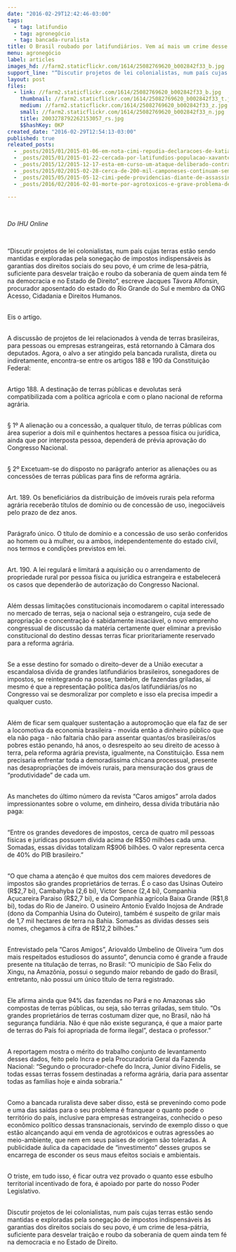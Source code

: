 ```yaml
---
date: "2016-02-29T12:42:46-03:00"
tags:
  - tag: latifundio
  - tag: agronegócio
  - tag: bancada-ruralista
title: O Brasil roubado por latifundiários. Vem aí mais um crime desse tipo
menu: agronegócio
label: articles
images_hd: //farm2.staticflickr.com/1614/25082769620_b002842f33_b.jpg
support_line: "“Discutir projetos de lei colonialistas, num país cujas terras estão sendo mantidas e exploradas pela sonegação de impostos, é um crime de lesa-pátria, suficiente para desvelar traição de quem ainda tem fé na democracia."
layout: post
files:
  - link: //farm2.staticflickr.com/1614/25082769620_b002842f33_b.jpg
    thumbnail: //farm2.staticflickr.com/1614/25082769620_b002842f33_t.jpg
    medium: //farm2.staticflickr.com/1614/25082769620_b002842f33_z.jpg
    small: //farm2.staticflickr.com/1614/25082769620_b002842f33_n.jpg
    title: 2003278792262153057_rs.jpg
    $$hashKey: 0KP
created_date: "2016-02-29T12:54:13-03:00"
published: true
releated_posts:
  - _posts/2015/01/2015-01-06-em-nota-cimi-repudia-declaracoes-de-katia-abreu.md
  - _posts/2015/01/2015-01-22-cercada-por-latifundios-populacao-xavante-resiste-mas-exige-politicas-publicas.md
  - _posts/2015/12/2015-12-17-esta-em-curso-um-ataque-deliberado-contra-os-povos-indigenas-afirma-secretario-do-cimi.md
  - _posts/2015/02/2015-02-28-cerca-de-200-mil-camponeses-continuam-sem-ter-uma-area-para-cultivar.md
  - _posts/2015/05/2015-05-12-cimi-pede-providencias-diante-de-assassinatos-em-serie-no-nordeste.md
  - _posts/2016/02/2016-02-01-morte-por-agrotoxicos-e-grave-problema-de-saude-publica-diz-fiocruz.md

---
```

<p>&nbsp;</p>

<p><em>Do IHU Online</em></p>

<p>&nbsp;</p>

<p>&ldquo;Discutir projetos de lei colonialistas, num pa&iacute;s cujas terras est&atilde;o sendo mantidas e exploradas pela sonega&ccedil;&atilde;o de impostos indispens&aacute;veis &agrave;s garantias dos direitos sociais do seu povo, &eacute; um crime de lesa-p&aacute;tria, suficiente para desvelar trai&ccedil;&atilde;o e roubo da soberania de quem ainda tem f&eacute; na democracia e no Estado de Direito&rdquo;, escreve Jacques T&aacute;vora Alfonsin, procurador aposentado do estado do Rio Grande do Sul e membro da ONG Acesso, Cidadania e Direitos Humanos.</p>

<p><br />
Eis o artigo.</p>

<p><br />
A discuss&atilde;o de projetos de lei relacionados &agrave; venda de terras brasileiras, para pessoas ou empresas estrangeiras, est&aacute; retornando &agrave; C&acirc;mara dos deputados. Agora, o alvo a ser atingido pela bancada ruralista, direta ou indiretamente, encontra-se entre os artigos 188 e 190 da Constitui&ccedil;&atilde;o Federal:</p>

<p><br />
Artigo 188. A destina&ccedil;&atilde;o de terras p&uacute;blicas e devolutas ser&aacute; compatibilizada com a pol&iacute;tica agr&iacute;cola e com o plano nacional de reforma agr&aacute;ria.</p>

<p><br />
&sect; 1&ordm; A aliena&ccedil;&atilde;o ou a concess&atilde;o, a qualquer t&iacute;tulo, de terras p&uacute;blicas com &aacute;rea superior a dois mil e quinhentos hectares a pessoa f&iacute;sica ou jur&iacute;dica, ainda que por interposta pessoa, depender&aacute; de pr&eacute;via aprova&ccedil;&atilde;o do Congresso Nacional.</p>

<p><br />
&sect; 2&ordm; Excetuam-se do disposto no par&aacute;grafo anterior as aliena&ccedil;&otilde;es ou as concess&otilde;es de terras p&uacute;blicas para fins de reforma agr&aacute;ria.</p>

<p><br />
Art. 189. Os benefici&aacute;rios da distribui&ccedil;&atilde;o de im&oacute;veis rurais pela reforma agr&aacute;ria receber&atilde;o t&iacute;tulos de dom&iacute;nio ou de concess&atilde;o de uso, inegoci&aacute;veis pelo prazo de dez anos.</p>

<p><br />
Par&aacute;grafo &uacute;nico. O t&iacute;tulo de dom&iacute;nio e a concess&atilde;o de uso ser&atilde;o conferidos ao homem ou &agrave; mulher, ou a ambos, independentemente do estado civil, nos termos e condi&ccedil;&otilde;es previstos em lei.</p>

<p><br />
Art. 190. A lei regular&aacute; e limitar&aacute; a aquisi&ccedil;&atilde;o ou o arrendamento de propriedade rural por pessoa f&iacute;sica ou jur&iacute;dica estrangeira e estabelecer&aacute; os casos que depender&atilde;o de autoriza&ccedil;&atilde;o do Congresso Nacional.</p>

<p><br />
Al&eacute;m dessas limita&ccedil;&otilde;es constitucionais incomodarem o capital interessado no mercado de terras, seja o nacional seja o estrangeiro, cuja sede de apropria&ccedil;&atilde;o e concentra&ccedil;&atilde;o &eacute; sabidamente insaci&aacute;vel, o novo emprenho congressual de discuss&atilde;o da mat&eacute;ria certamente quer eliminar a previs&atilde;o constitucional do destino dessas terras ficar prioritariamente reservado para a reforma agr&aacute;ria.</p>

<p><br />
Se a esse destino for somado o direito-dever de a Uni&atilde;o executar a escandalosa d&iacute;vida de grandes latifundi&aacute;rios brasileiros, sonegadores de impostos, se reintegrando na posse, tamb&eacute;m, de fazendas griladas, a&iacute; mesmo &eacute; que a representa&ccedil;&atilde;o pol&iacute;tica das/os latifundi&aacute;rias/os no Congresso vai se desmoralizar por completo e isso ela precisa impedir a qualquer custo.</p>

<p><br />
Al&eacute;m de ficar sem qualquer sustenta&ccedil;&atilde;o a autopromo&ccedil;&atilde;o que ela faz de ser a locomotiva da economia brasileira - movida ent&atilde;o a dinheiro p&uacute;blico que ela n&atilde;o paga - n&atilde;o faltaria ch&atilde;o para assentar quantas/os brasileiras/os pobres est&atilde;o penando, h&aacute; anos, o desrespeito ao seu direito de acesso &agrave; terra, pela reforma agr&aacute;ria prevista, igualmente, na Constitui&ccedil;&atilde;o. Essa nem precisaria enfrentar toda a demorad&iacute;ssima chicana processual, presente nas desapropria&ccedil;&otilde;es de im&oacute;veis rurais, para mensura&ccedil;&atilde;o dos graus de &ldquo;produtividade&rdquo; de cada um.</p>

<p><br />
As manchetes do &uacute;ltimo n&uacute;mero da revista &ldquo;Caros amigos&rdquo; arrola dados impressionantes sobre o volume, em dinheiro, dessa d&iacute;vida tribut&aacute;ria n&atilde;o paga:</p>

<p><br />
&ldquo;Entre os grandes devedores de impostos, cerca de quatro mil pessoas f&iacute;sicas e jur&iacute;dicas possuem d&iacute;vida acima de R$50 milh&otilde;es cada uma. Somadas, essas d&iacute;vidas totalizam R$906 bilh&otilde;es. O valor representa cerca de 40% do PIB brasileiro.&rdquo;</p>

<p><br />
&ldquo;O que chama a aten&ccedil;&atilde;o &eacute; que muitos dos cem maiores devedores de impostos s&atilde;o grandes propriet&aacute;rios de terras. &Eacute; o caso das Usinas Outeiro (R$2,7 bi), Cambahyba (2,6 bi), Victor Sence (2,4 bi), Companhia A&ccedil;ucareira Paraiso (R$2,7 bi), e da Companhia agr&iacute;cola Baixa Grande (R$1,8 bi), todas do Rio de Janeiro. O usineiro Antonio Evaldo Inojosa de Andrade (dono da Companhia Usina do Outeiro), tamb&eacute;m &eacute; suspeito de grilar mais de 1,7 mil hectares de terra na Bahia. Somadas as d&iacute;vidas desses seis nomes, chegamos &agrave; cifra de R$12,2 bilh&otilde;es.&rdquo;</p>

<p><br />
Entrevistado pela &ldquo;Caros Amigos&rdquo;, Ariovaldo Umbelino de Oliveira &ldquo;um dos mais respeitados estudiosos do assunto&rdquo;, denuncia como &eacute; grande a fraude presente na titula&ccedil;&atilde;o de terras, no Brasil: &ldquo;O munic&iacute;pio de S&atilde;o Felix do Xingu, na Amaz&ocirc;nia, possui o segundo maior rebando de gado do Brasil, entretanto, n&atilde;o possui um &uacute;nico t&iacute;tulo de terra registrado.</p>

<p><br />
Ele afirma ainda que 94% das fazendas no Par&aacute; e no Amazonas s&atilde;o compostas de terras p&uacute;blicas, ou seja, s&atilde;o terras griladas, sem titulo. &ldquo;Os grandes propriet&aacute;rios de terras costumam dizer que, no Brasil, n&atilde;o h&aacute; seguran&ccedil;a fundi&aacute;ria. N&atilde;o &eacute; que n&atilde;o existe seguran&ccedil;a, &eacute; que a maior parte de terras do Pa&iacute;s foi apropriada de forma ilegal&rdquo;, destaca o professor.&rdquo;</p>

<p><br />
A reportagem mostra o m&eacute;rito do trabalho conjunto de levantamento desses dados, feito pelo Incra e pela Procuradoria Geral da Fazenda Nacional: &ldquo;Segundo o procurador-chefe do Incra, Junior divino Fidelis, se todas essas terras fossem destinadas a reforma agr&aacute;ria, daria para assentar todas as fam&iacute;lias hoje e ainda sobraria.&rdquo;</p>

<p><br />
Como a bancada ruralista deve saber disso, est&aacute; se prevenindo como pode e uma das sa&iacute;das para o seu problema &eacute; franquear o quanto pode o territ&oacute;rio do pa&iacute;s, inclusive para empresas estrangeiras, conhecido o peso econ&ocirc;mico pol&iacute;tico dessas transnacionais, servindo de exemplo disso o que est&atilde;o alcan&ccedil;ando aqui em venda de agrot&oacute;xicos e outras agress&otilde;es ao meio-ambiente, que nem em seus pa&iacute;ses de origem s&atilde;o toleradas. A publicidade &aacute;ulica da capacidade de &ldquo;investimento&rdquo; desses grupos se encarrega de esconder os seus maus efeitos sociais e ambientais.</p>

<p><br />
O triste, em tudo isso, &eacute; ficar outra vez provado o quanto esse esbulho territorial incentivado de fora, &eacute; apoiado por parte do nosso Poder Legislativo.</p>

<p><br />
Discutir projetos de lei colonialistas, num pa&iacute;s cujas terras est&atilde;o sendo mantidas e exploradas pela sonega&ccedil;&atilde;o de impostos indispens&aacute;veis &agrave;s garantias dos direitos sociais do seu povo, &eacute; um crime de lesa-p&aacute;tria, suficiente para desvelar trai&ccedil;&atilde;o e roubo da soberania de quem ainda tem f&eacute; na democracia e no Estado de Direito.</p>
